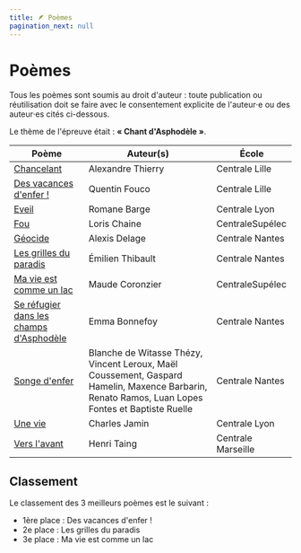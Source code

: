 ```yaml
---
title: 🪶 Poèmes
pagination_next: null
---
```


# Poèmes

<head>
    <meta name="robots" content="noindex" />
</head>

Tous les poèmes sont soumis au droit d'auteur : toute publication ou
réutilisation doit se faire avec le consentement explicite de l'auteur‧e ou
des auteur‧es cités ci-dessous.

Le thème de l'épreuve était : **« Chant d'Asphodèle »**.

| Poème | Auteur(s) | École |
| -- | -- | -- |
| [Chancelant](https://drive.google.com/file/d/1Z7KY3JKsQe45U3EEC8k3j9iZQkyRJLV-/view?usp=share_link)  | Alexandre Thierry | Centrale Lille |
| [Des vacances d'enfer !](https://drive.google.com/file/d/1UIWulK6bMdjCaPxvcLntLtiKG7xpMepV/view?usp=share_link)  | Quentin Fouco | Centrale Lille |
| [Eveil](https://drive.google.com/file/d/1HsBLce2MAMGi8EahRd5lnp6CoRruh0bV/view?usp=share_link)  | Romane Barge | Centrale Lyon |
| [Fou](https://drive.google.com/file/d/1pwlmj7Nf2bOJbE9pHhPl-TSxSmOumYbp/view?usp=share_link)  | Loris Chaine | CentraleSupélec |
| [Géocide](https://drive.google.com/file/d/1sRwlE6u8f9HfzmAITL2DGs2R6uQAyUrq/view?usp=share_link)  | Alexis Delage | Centrale Nantes |
| [Les grilles du paradis](https://drive.google.com/file/d/1pJXjr3hl_Cl-BtSiXXvcp_gRXNzg-A1K/view?usp=share_link) | Émilien Thibault | Centrale Nantes |
| [Ma vie est comme un lac](https://drive.google.com/file/d/1M9zF9zk_n_XqnfzUevxjwFb2dLaqvPNv/view?usp=sharing)  | Maude Coronzier | CentraleSupélec |
| [Se réfugier dans les champs d'Asphodèle](https://drive.google.com/file/d/1RTVEqS7GJ3x513PsgJbRu8wGU_iQbBuI/view?usp=share_link)  | Emma Bonnefoy | Centrale Nantes |
| [Songe d'enfer](https://drive.google.com/file/d/1S9oroD8QSYMNVOuXfXGr8CgWHgvopvFm/view?usp=share_link)  | Blanche de Witasse Thézy, Vincent Leroux, Maël Coussement, Gaspard Hamelin, Maxence Barbarin, Renato Ramos, Luan Lopes Fontes et Baptiste Ruelle | Centrale Nantes |
| [Une vie](https://drive.google.com/file/d/1spaISIrq6uek4BRQ-UTEeRW7nEUr05Vf/view?usp=share_link)  | Charles Jamin | Centrale Lyon |
| [Vers l'avant](https://drive.google.com/file/d/1qOG8IjYyhFlVOCfLdQSUzHG9VXYbObQS/view?usp=share_link) | Henri Taing | Centrale Marseille |

## Classement

Le classement des 3 meilleurs poèmes est le suivant :
* 1ère place : Des vacances d'enfer !
* 2e place : Les grilles du paradis
* 3e place : Ma vie est comme un lac